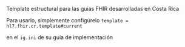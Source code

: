 Template estructural para las guías FHIR desarrolladas en Costa Rica

Para usarlo, simplemente configúrelo
`template = hl7.fhir.cr.template#current`

en el `ig.ini` de su guía de implementación